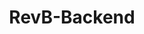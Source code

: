 ---
title: RevB-Backend
emoji: 📖
colorFrom: indigo
colorTo: gray
sdk: docker
pinned: false
license: apache-2.0
---